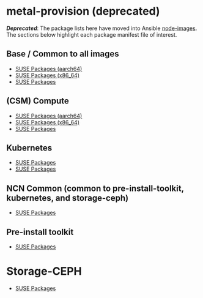 # metal-provision (deprecated)

***Deprecated***: The package lists here have moved into Ansible
[node-images](https://github.com/Cray-HPE/node-images/tree/main/metal-provision). The sections below highlight each package manifest file
of interest.

## Base / Common to all images

- [SUSE Packages \(aarch64\)](https://github.com/Cray-HPE/node-images/blob/main/metal-provision/vars/packages/suse.aarch64.yml)
- [SUSE Packages \(x86_64\)](https://github.com/Cray-HPE/node-images/blob/main/metal-provision/vars/packages/suse.x86_64.yml)
- [SUSE Packages](https://github.com/Cray-HPE/node-images/blob/main/metal-provision/vars/packages/suse.yml)

## (CSM) Compute

- [SUSE Packages \(aarch64\)](https://github.com/Cray-HPE/node-images/blob/main/metal-provision/group_vars/compute/packages.suse.aarch64.yml)
- [SUSE Packages \(x86_64\)](https://github.com/Cray-HPE/node-images/blob/main/metal-provision/group_vars/compute/packages.suse.x86_64.yml)
- [SUSE Packages](https://github.com/Cray-HPE/node-images/blob/main/metal-provision/group_vars/compute/packages.suse.yml)

## Kubernetes

- [SUSE Packages](https://github.com/Cray-HPE/node-images/blob/main/metal-provision/group_vars/kubernetes/packages.suse.yml)
- [SUSE Packages](https://github.com/Cray-HPE/node-images/blob/main/metal-provision/group_vars/kubernetes_metal/packages.suse.yml)

## NCN Common (common to pre-install-toolkit, kubernetes, and storage-ceph) 

- [SUSE Packages](https://github.com/Cray-HPE/node-images/blob/main/metal-provision/group_vars/ncn/packages.suse.yml)

## Pre-install toolkit

- [SUSE Packages](https://github.com/Cray-HPE/node-images/blob/main/metal-provision/group_vars/pre_install_toolkit/packages.suse.yml)

# Storage-CEPH

- [SUSE Packages](https://github.com/Cray-HPE/node-images/blob/main/metal-provision/group_vars/storage_ceph/packages.suse.yml)